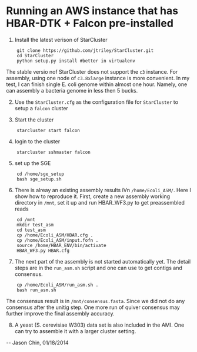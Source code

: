 Running an AWS instance that has HBAR-DTK + Falcon pre-installed
================================================================

1. Install the latest verison of StarCluster
```
    git clone https://github.com/jtriley/StarCluster.git
    cd StarCluster
    python setup.py install #better in virtualenv
```
The stable versio nof StarCluster does not support the `c3` instance.  For
assembly, using one node of `c3.8xlarge` instance is more convenient. In my
test, I can finish single E. coli genome within almost one hour. Namely, one can
assembly a bacteria genome in less then 5 bucks.

2. Use the `StarCluster.cfg` as the configuration file for `StarCluster` to
setup a `falcon` cluster

3. Start the cluster 
```
    starcluster start falcon
```

4. login to the cluster
```
    starcluster sshmaster falcon
```

5. set up the SGE
```
    cd /home/sge_setup
    bash sge_setup.sh
```

6. There is alreay an existing assembly results iVn `/home/Ecoli_ASM/`. Here I
show how to reproduce it. First, create a new assembly working directory in
`/mnt`, set it up and run HBAR_WF3.py to get preassembled reads
```
    cd /mnt
    mkdir test_asm
    cd test_asm
    cp /home/Ecoli_ASM/HBAR.cfg .
    cp /home/Ecoli_ASM/input.fofn .
    source /home/HBAR_ENV/bin/activate
    HBAR_WF3.py HBAR.cfg
```

7. The next part of the assembly is not started automatically yet. The detail
steps are in the `run_asm.sh` script and one can use to get contigs and
consensus. 
```
    cp /home/Ecoli_ASM/run_asm.sh .
    bash run_asm.sh
```
The consensus result is in `/mnt/consensus.fasta`. Since we did not do any
consensus after the unitig step. One more run of quiver consensus may further
improve the final assembly accuracy.

8. A yeast (S. cerevisiae W303) data set is also included in the AMI. One can try
to assemble it with a larger cluster setting.

--
Jason Chin, 01/18/2014

